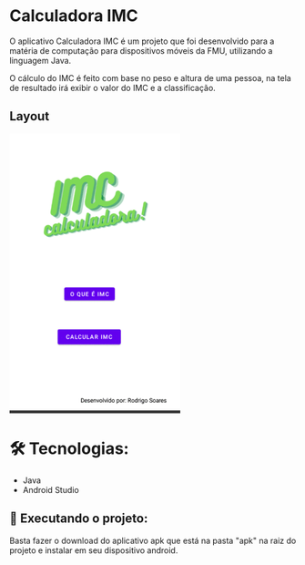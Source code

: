 # Calculadora IMC
O aplicativo Calculadora IMC é um projeto que foi desenvolvido para a matéria de computação para dispositivos móveis da FMU, utilizando a linguagem Java.

O  cálculo do IMC é feito com base no peso e altura de uma pessoa, na tela de resultado irá exibir o valor do IMC e a classificação.

## Layout

<img src="https://github.com/rodrisoares/calculadora-imc/blob/main/img/telas.gif" />


# 🛠 Tecnologias:
* Java
* Android Studio


## :rocket: Executando o projeto:
Basta fazer o download do aplicativo apk que está na pasta "apk" na raiz do projeto e instalar em seu dispositivo android.
